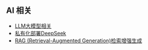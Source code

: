 ## AI 相关
- [LLM大模型相关](LLM.md)
- [私有化部署DeepSeek](DeepSeek.md)
- [RAG (Retrieval-Augmented Generation)检索增强生成](RAG.md)